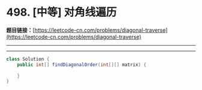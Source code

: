 # 498. [中等] 对角线遍历

**题目链接：**[https://leetcode-cn.com/problems/diagonal-traverse](https://leetcode-cn.com/problems/diagonal-traverse)

---

<Cards card="leetcode_498_diagonal-traverse"></Cards>

---

```java
class Solution {
    public int[] findDiagonalOrder(int[][] matrix) {
        
    }
}
```